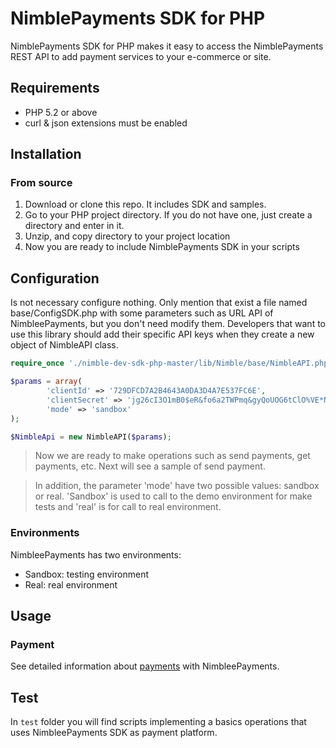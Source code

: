 NimblePayments SDK for PHP
======================

NimblePayments SDK for PHP makes it easy to access the NimblePayments REST API to add payment services to your e-commerce or site.

## Requirements

* PHP 5.2 or above
* curl & json extensions must be enabled

## Installation

### From source

1. Download or clone this repo. It includes SDK and samples.
2. Go to your PHP project directory. If you do not have one, just create a directory and enter in it.
3. Unzip, and copy directory to your project location
4. Now you are ready to include NimblePayments SDK in your scripts

## Configuration

Is not necessary configure nothing. Only mention that exist a file named base/ConfigSDK.php with some parameters such as URL API of NimbleePayments, but you don't need modify them.
Developers that want to use this library should add their specific API keys when they create a new object of NimbleAPI class.

``` php
require_once './nimble-dev-sdk-php-master/lib/Nimble/base/NimbleAPI.php';

$params = array(
        'clientId' => '729DFCD7A2B4643A0DA3D4A7E537FC6E',
        'clientSecret' => 'jg26cI3O1mB0$eR&fo6a2TWPmq&gyQoUOG6tClO%VE*N$SN9xX27@R4CTqi*$4EO',
        'mode' => 'sandbox'
);

$NimbleApi = new NimbleAPI($params);
```

> Now we are ready to make operations such as send payments, get payments, etc. Next will see a sample of send payment. 

> In addition, the parameter 'mode' have two possible values: sandbox or real. 'Sandbox' is used to call to the demo environment for make tests and 'real' is for call to real environment.

### Environments

NimbleePayments has two environments:

* Sandbox: testing environment
* Real: real environment

## Usage

### Payment

See detailed information about [payments](https://github.com/nimblepayments/sdk-php/wiki/Payment) with NimbleePayments.

## Test

In `test` folder you will find scripts implementing a basics operations that uses NimbleePayments SDK as payment platform.
